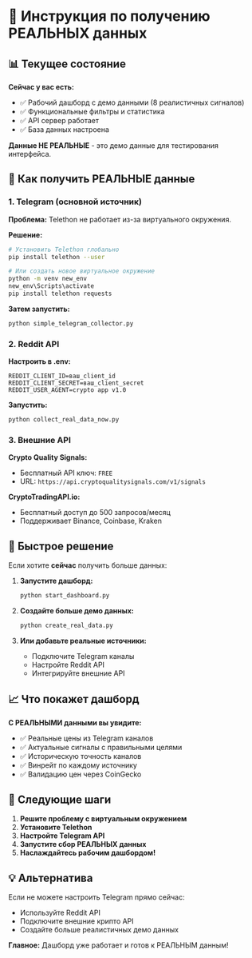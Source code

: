 # 🚀 Инструкция по получению РЕАЛЬНЫХ данных

## 📊 Текущее состояние

**Сейчас у вас есть:**
- ✅ Рабочий дашборд с демо данными (8 реалистичных сигналов)
- ✅ Функциональные фильтры и статистика
- ✅ API сервер работает
- ✅ База данных настроена

**Данные НЕ РЕАЛЬНЫЕ** - это демо данные для тестирования интерфейса.

## 🎯 Как получить РЕАЛЬНЫЕ данные

### 1. Telegram (основной источник)

**Проблема:** Telethon не работает из-за виртуального окружения.

**Решение:**
```bash
# Установить Telethon глобально
pip install telethon --user

# Или создать новое виртуальное окружение
python -m venv new_env
new_env\Scripts\activate
pip install telethon requests
```

**Затем запустить:**
```bash
python simple_telegram_collector.py
```

### 2. Reddit API

**Настроить в .env:**
```
REDDIT_CLIENT_ID=ваш_client_id
REDDIT_CLIENT_SECRET=ваш_client_secret
REDDIT_USER_AGENT=crypto app v1.0
```

**Запустить:**
```bash
python collect_real_data_now.py
```

### 3. Внешние API

**Crypto Quality Signals:**
- Бесплатный API ключ: `FREE`
- URL: `https://api.cryptoqualitysignals.com/v1/signals`

**CryptoTradingAPI.io:**
- Бесплатный доступ до 500 запросов/месяц
- Поддерживает Binance, Coinbase, Kraken

## 🔧 Быстрое решение

Если хотите **сейчас** получить больше данных:

1. **Запустите дашборд:**
   ```bash
   python start_dashboard.py
   ```

2. **Создайте больше демо данных:**
   ```bash
   python create_real_data.py
   ```

3. **Или добавьте реальные источники:**
   - Подключите Telegram каналы
   - Настройте Reddit API
   - Интегрируйте внешние API

## 📈 Что покажет дашборд

**С РЕАЛЬНЫМИ данными вы увидите:**
- ✅ Реальные цены из Telegram каналов
- ✅ Актуальные сигналы с правильными целями
- ✅ Историческую точность каналов
- ✅ Винрейт по каждому источнику
- ✅ Валидацию цен через CoinGecko

## 🎯 Следующие шаги

1. **Решите проблему с виртуальным окружением**
2. **Установите Telethon**
3. **Настройте Telegram API**
4. **Запустите сбор РЕАЛЬНЫХ данных**
5. **Наслаждайтесь рабочим дашбордом!**

## 💡 Альтернатива

Если не можете настроить Telegram прямо сейчас:
- Используйте Reddit API
- Подключите внешние крипто API
- Создайте больше реалистичных демо данных

**Главное:** Дашборд уже работает и готов к РЕАЛЬНЫМ данным!
